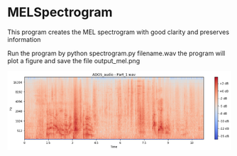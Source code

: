 # MELSpectrogram

This program creates the MEL spectrogram with good clarity and preserves information

Run the program by 
python spectrogram.py filename.wav
the program will plot a figure and save the file output_mel.png

![](spectrogram.png)
